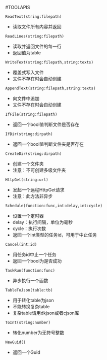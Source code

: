 #TOOLAPIS

```ReadText(string:filepath)```

 - 读取文件所有内容并返回

```ReadLines(string:filepath)```

 - 读取并返回文件的每一行
 - 返回值为table

```WriteText(string:filepath,string:texts)```

 - 覆盖式写入文件
 - 文件不存在时会自动创建

```AppendText(string:filepath,string:texts)```

 - 向文件中追加
 - 文件不存在时会自动创建

```IfFile(string:filepath)```

 - 返回一个bool值判断文件是否存在

```IfDir(string:dirpath)```

 - 返回一个bool值判断文件夹是否存在

```CreateDir(string:dirpath)```

 - 创建一个文件夹
 - 注意：不可创建多级文件夹

```HttpGet(string:url)```

 - 发起一个远程HttpGet请求
 - 注意：此方法非异步

```Schedule(function:func,int:delay,int:cycle)```

 - 设置一个定时器
 - delay：执行间隔，单位为毫秒
 - cycle：执行次数
 - 返回一个int类型的任务id，可用于中止任务

```Cancel(int:id)```

 - 用任务id中止一个任务
 - 返回一个bool为是否成功

```TaskRun(function:func)```

 - 异步执行一个函数

```TableToJson(table:tb)```

 - 用于转化table为json
 - 不能转换复杂table
 - 复杂table请用dkjson或者cjson库

```ToInt(string:number)```

 - 转化number为无符号整数

```NewGuid()```

 - 返回一个Guid